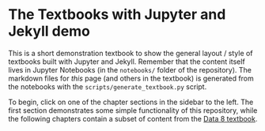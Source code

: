 # The Textbooks with Jupyter and Jekyll demo

This is a short demonstration textbook to show the general layout / style of textbooks built
with Jupyter and Jekyll. Remember that the content itself lives in Jupyter Notebooks (in the `notebooks/` folder
of the repository). The markdown files for *this* page (and others in the textbook) is generated from the notebooks
with the `scripts/generate_textbook.py` script.

To begin, click on one of the chapter sections in the sidebar to the left. The first section demonstrates some
simple functionality of this repository, while the following chapters contain a subset of content from the
[Data 8 textbook](https://inferentialthinking.com).
